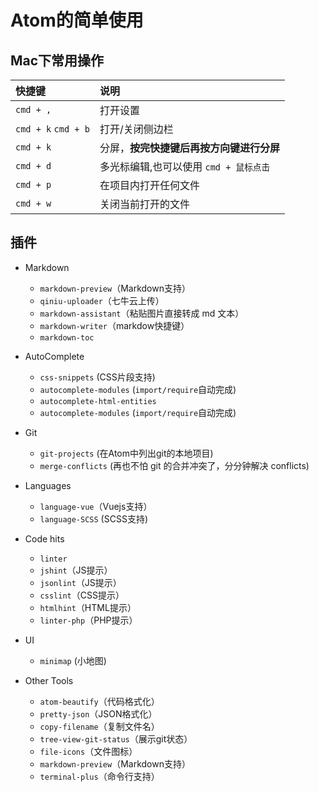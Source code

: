 # Atom的简单使用

## Mac下常用操作

| 快捷键 | 说明 |
| :--- | :--- |
| `cmd + ,` | 打开设置 |
| `cmd + k` `cmd + b` | 打开/关闭侧边栏 |
| `cmd + k` | 分屏，**按完快捷键后再按方向键进行分屏** |
| `cmd + d` | 多光标编辑,也可以使用 `cmd + 鼠标点击` |
| `cmd + p` | 在项目内打开任何文件 |
| `cmd + w` | 关闭当前打开的文件 |

## 插件

* Markdown
    * `markdown-preview`（Markdown支持）
    * `qiniu-uploader`（七牛云上传）
    * `markdown-assistant`（粘贴图片直接转成 md 文本）
    * `markdown-writer`（markdow快捷键）
    * `markdown-toc`


* AutoComplete
    * `css-snippets` (CSS片段支持)
    * `autocomplete-modules` (`import/require`自动完成)
    * `autocomplete-html-entities` 
    * `autocomplete-modules` (`import/require`自动完成)


* Git
    * `git-projects` (在Atom中列出git的本地项目)
    * `merge-conflicts` (再也不怕 git 的合并冲突了，分分钟解决 conflicts)


* Languages 
    * `language-vue`（Vuejs支持）
    * `language-SCSS` (SCSS支持)


* Code hits
    * `linter`
    * `jshint`（JS提示）
    * `jsonlint`（JS提示）
    * `csslint`（CSS提示）
    * `htmlhint`（HTML提示）
    * `linter-php`（PHP提示）


* UI
    * `minimap` (小地图)


* Other Tools
    * `atom-beautify`（代码格式化）
    * `pretty-json`（JSON格式化）
    * `copy-filename`（复制文件名）
    * `tree-view-git-status`（展示git状态）
    * `file-icons`（文件图标）
    * `markdown-preview`（Markdown支持）
    * `terminal-plus`（命令行支持）


